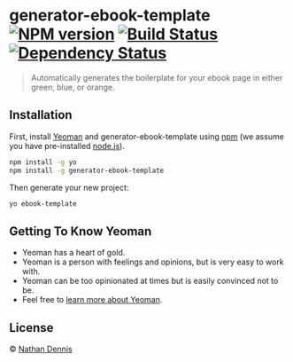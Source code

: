 # generator-ebook-template [![NPM version][npm-image]][npm-url] [![Build Status][travis-image]][travis-url] [![Dependency Status][daviddm-image]][daviddm-url]
> Automatically generates the boilerplate for your ebook page in either green, blue, or orange.

## Installation

First, install [Yeoman](http://yeoman.io) and generator-ebook-template using [npm](https://www.npmjs.com/) (we assume you have pre-installed [node.js](https://nodejs.org/)).

```bash
npm install -g yo
npm install -g generator-ebook-template
```

Then generate your new project:

```bash
yo ebook-template
```

## Getting To Know Yeoman

 * Yeoman has a heart of gold.
 * Yeoman is a person with feelings and opinions, but is very easy to work with.
 * Yeoman can be too opinionated at times but is easily convinced not to be.
 * Feel free to [learn more about Yeoman](http://yeoman.io/).

## License

 © [Nathan Dennis](github.com/nathanejbrown)


[npm-image]: https://badge.fury.io/js/generator-ebook-template.svg
[npm-url]: https://npmjs.org/package/generator-ebook-template
[travis-image]: https://travis-ci.org/nathanejbrown/generator-ebook-template.svg?branch=master
[travis-url]: https://travis-ci.org/nathanejbrown/generator-ebook-template
[daviddm-image]: https://david-dm.org/nathanejbrown/generator-ebook-template.svg?theme=shields.io
[daviddm-url]: https://david-dm.org/nathanejbrown/generator-ebook-template
